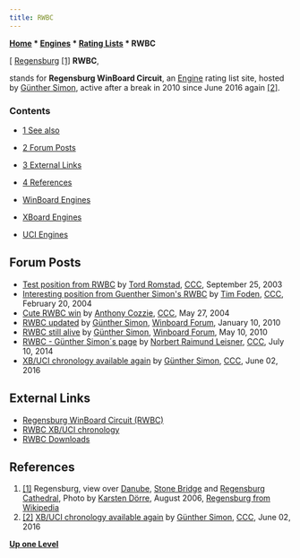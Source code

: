 ```yaml
---
title: RWBC
---
```

**[Home](Home "Home") \* [Engines](Engines "Engines") \* [Rating Lists](Engine_Rating_Lists "Engine Rating Lists") \* RWBC**



[ [Regensburg](https://en.wikipedia.org/wiki/Regensburg) <a id="cite-note-1" href="#cite-ref-1">[1]</a>
**RWBC**,  

stands for **Regensburg WinBoard Circuit**, an [Engine](Engines "Engines") rating list site, hosted by [Günther Simon](G%C3%BCnther_Simon "Günther Simon"), active after a break in 2010 since June 2016 again <a id="cite-note-2" href="#cite-ref-2">[2]</a>. 



### Contents


* [1 See also](#see-also)
* [2 Forum Posts](#forum-posts)
* [3 External Links](#external-links)
* [4 References](#references)






* [WinBoard Engines](Category:WinBoard "Category:WinBoard")
* [XBoard Engines](Category:XBoard "Category:XBoard")
* [UCI Engines](Category:UCI "Category:UCI")


## Forum Posts


* [Test position from RWBC](https://www.stmintz.com/ccc/index.php?id=317745) by [Tord Romstad](Tord_Romstad "Tord Romstad"), [CCC](CCC "CCC"), September 25, 2003
* [Interesting position from Guenther Simon's RWBC](https://www.stmintz.com/ccc/index.php?id=350416) by [Tim Foden](Tim_Foden "Tim Foden"), [CCC](CCC "CCC"), February 20, 2004
* [Cute RWBC win](https://www.stmintz.com/ccc/index.php?id=367476) by [Anthony Cozzie](Anthony_Cozzie "Anthony Cozzie"), [CCC](CCC "CCC"), May 27, 2004
* [RWBC updated](http://www.open-aurec.com/wbforum/viewtopic.php?f=2&t=50710&p=192535) by [Günther Simon](G%C3%BCnther_Simon "Günther Simon"), [Winboard Forum](Computer_Chess_Forums "Computer Chess Forums"), January 10, 2010
* [RWBC still alive](http://www.open-aurec.com/wbforum/viewtopic.php?f=2&t=50977&p=193496) by [Günther Simon](G%C3%BCnther_Simon "Günther Simon"), [Winboard Forum](Computer_Chess_Forums "Computer Chess Forums"), May 10, 2010
* [RWBC - Günther Simon´s page](http://www.talkchess.com/forum/viewtopic.php?t=52926) by [Norbert Raimund Leisner](Norbert_Raimund_Leisner "Norbert Raimund Leisner"), [CCC](CCC "CCC"), July 10, 2014
* [XB/UCI chronology available again](http://www.talkchess.com/forum/viewtopic.php?t=60345) by [Günther Simon](G%C3%BCnther_Simon "Günther Simon"), [CCC](CCC "CCC"), June 02, 2016


## External Links


* [Regensburg WinBoard Circuit (RWBC)](http://rwbc-chess.de/)
* [RWBC XB/UCI chronology](http://rwbc-chess.de/chronology.htm)
* [RWBC Downloads](http://www.rwbc-chess.de/download.htm)


## References


1. <a id="cite-ref-1" href="#cite-note-1">[1]</a> Regensburg, view over [Danube](https://en.wikipedia.org/wiki/Danube), [Stone Bridge](https://en.wikipedia.org/wiki/Stone_Bridge_%28Regensburg%29) and [Regensburg Cathedral](https://en.wikipedia.org/wiki/Regensburg_Cathedral), Photo by [Karsten Dörre](http://de.wikipedia.org/wiki/Benutzer:Grizurgbg), August 2006, [Regensburg from Wikipedia](https://en.wikipedia.org/wiki/Regensburg)
2. <a id="cite-ref-2" href="#cite-note-2">[2]</a> [XB/UCI chronology available again](http://www.talkchess.com/forum/viewtopic.php?t=60345) by [Günther Simon](G%C3%BCnther_Simon "Günther Simon"), [CCC](CCC "CCC"), June 02, 2016

**[Up one Level](Engine_Rating_Lists "Engine Rating Lists")**







 
